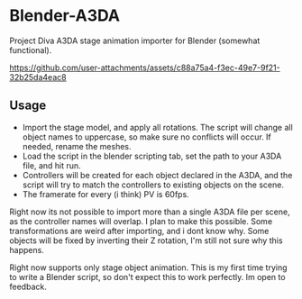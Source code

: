 # Blender-A3DA
Project Diva A3DA stage animation importer for Blender (somewhat functional).



https://github.com/user-attachments/assets/c88a75a4-f3ec-49e7-9f21-32b25da4eac8

## Usage
- Import the stage model, and apply all rotations. The script will change all object names to uppercase, so make sure no conflicts will occur. If needed, rename the meshes.
- Load the script in the blender scripting tab, set the path to your A3DA file, and hit run.
- Controllers will be created for each object declared in the A3DA, and the script will try to match the controllers to existing objects on the scene.
- The framerate for every (i think) PV is 60fps.

Right now its not possible to import more than a single A3DA file per scene, as the controller names will overlap. I plan to make this possible.
Some transformations are weird after importing, and i dont know why. Some objects will be fixed by inverting their Z rotation, I'm still not sure why this happens.

Right now supports only stage object animation.
This is my first time trying to write a Blender script, so don't expect this to work perfectly.
Im open to feedback.
